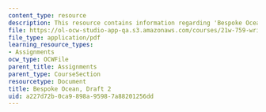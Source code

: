 ```yaml
---
content_type: resource
description: This resource contains information regarding 'Bespoke Ocean'.
file: https://ol-ocw-studio-app-qa.s3.amazonaws.com/courses/21w-759-writing-science-fiction-spring-2016/a227d72b0ca9898a95987a88201256dd_MIT21W_759S16_Bespoke2.pdf
file_type: application/pdf
learning_resource_types:
- Assignments
ocw_type: OCWFile
parent_title: Assignments
parent_type: CourseSection
resourcetype: Document
title: Bespoke Ocean, Draft 2
uid: a227d72b-0ca9-898a-9598-7a88201256dd
---
```

